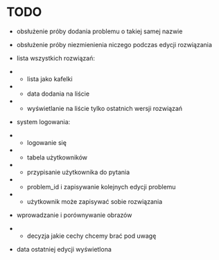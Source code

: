 # TODO

- obsłużenie próby dodania problemu o takiej samej nazwie

- obsłużenie próby niezmienienia niczego podczas edycji rozwiązania

- lista wszystkich rozwiązań:
- - lista jako kafelki
- - data dodania na liście
- - wyświetlanie na liście tylko ostatnich wersji rozwiązań

- system logowania:
- - logowanie się
- - tabela użytkowników
- - przypisanie użytkownika do pytania
- - problem_id i zapisywanie kolejnych edycji problemu
- - użytkownik może zapisywać sobie rozwiązania

- wprowadzanie i porównywanie obrazów
- - decyzja jakie cechy chcemy brać pod uwagę

- data ostatniej edycji wyświetlona
